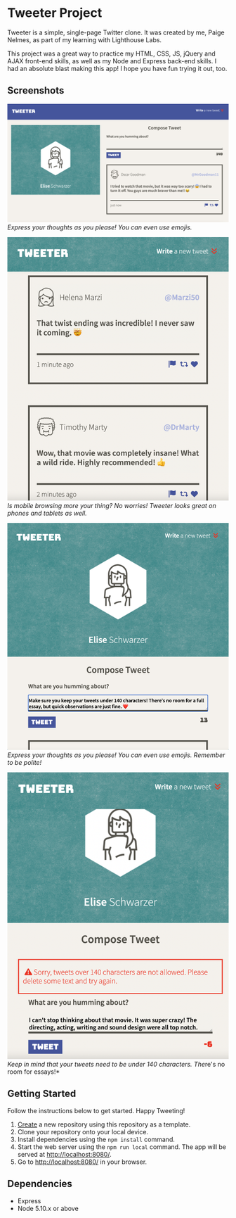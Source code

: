 # Tweeter Project

Tweeter is a simple, single-page Twitter clone. It was created by me, Paige Nelmes, as part of my learning with Lighthouse Labs.

This project was a great way to practice my HTML, CSS, JS, jQuery and AJAX front-end skills, as well as my Node and Express back-end skills. I had an absolute blast making this app! I hope you have fun trying it out, too.

## Screenshots

![Tweeter features a responsive layout. Here's how it looks on a larger screen, such as a laptop or desktop.](https://github.com/paigenelmes/tweeter/blob/master/public/images/tweeter-desktop.png)
*Express your thoughts as you please! You can even use emojis.*

![Is mobile browsing more your thing? No worries! Tweeter looks great on phones and tablets as well.](https://github.com/paigenelmes/tweeter/blob/master/public/images/tweeter-feed-mobile.png)
*Is mobile browsing more your thing? No worries! Tweeter looks great on phones and tablets as well.*

![Express your thoughts as you please! You can even use emojis. Remember to be polite!](https://github.com/paigenelmes/tweeter/blob/master/public/images/twitter-new-tweet-mobile.png)
*Express your thoughts as you please! You can even use emojis. Remember to be polite!*

![Keep in mind that your tweets need to be under 140 characters. There's no room for essays!](https://github.com/paigenelmes/tweeter/blob/master/public/images/tweeter-character-limit.png)
*Keep in mind that your tweets need to be under 140 characters. The*re's no room for essays!*

## Getting Started

Follow the instructions below to get started. Happy Tweeting!

1. [Create](https://docs.github.com/en/repositories/creating-and-managing-repositories/creating-a-repository-from-a-template) a new repository using this repository as a template.
2. Clone your repository onto your local device.
3. Install dependencies using the `npm install` command.
3. Start the web server using the `npm run local` command. The app will be served at <http://localhost:8080/>.
4. Go to <http://localhost:8080/> in your browser.

## Dependencies

- Express
- Node 5.10.x or above